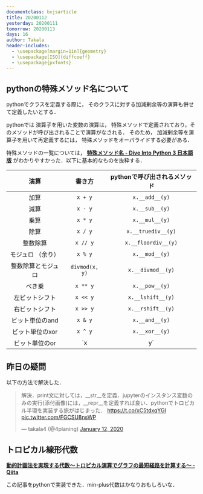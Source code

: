 ```yaml
---
documentclass: bxjsarticle
title: 20200112
yesterday: 20200111
tomorrow: 20200113
days: 16
author: Takala
header-includes:
  - \usepackage[margin=1in]{geometry}
  - \usepackage[ISO]{diffcoeff}
  - \usepackage{pxfonts}
---
```



## pythonの特殊メソッド名について

pythonでクラスを定義する際に，
そのクラスに対する加減剰余等の演算も併せて定義したいとする．

pythonでは
演算子を用いた変数の演算は，
特殊メソッドで定義されており，そのメソッドが呼び出されることで演算がなされる．
そのため，
加減剰余等を演算子を用いて再定義するには，
特殊メソッドをオーバライドする必要がある．


特殊メソッドの一覧については，
**[特殊メソッド名 - Dive Into Python 3 日本語版](http://diveintopython3-ja.rdy.jp/special-method-names.html)**
がわかりやすかった．以下に基本的なものを抜粋する．


|  演算 | 書き方 | pythonで呼び出されるメソッド |
| :-:| :-: | :-: |
|加算	    | `x + y` | `x.__add__(y)` |
|減算	    | `x - y` |	`x.__sub__(y)`|
|乗算	    | `x * y` |`x.__mul__(y)`|
|除算	    | `x / y` |	`x.__truediv__(y)`|
|整数除算	    | `x // y` |	`x.__floordiv__(y)`|
|モジュロ （余り） |   	`x % y` |	`x.__mod__(y)`|
|整数除算とモジュロ	| `divmod(x, y)` |`x.__divmod__(y)`|
|べき乗	    |    `x ** y`	|`x.__pow__(y)`|
|左ビットシフト  |  	`x << y`|	`x.__lshift__(y)`|
|右ビットシフト  | 	`x >> y`|	`x.__rshift__(y)`|
|ビット単位のand | 	`x & y`	|`x.__and__(y)`|
|ビット単位のxor |	`x ^ y`	|`x.__xor__(y)`|
|ビット単位のor  |    `x | y`	|`x.__or__(y)`|


## 昨日の疑問

以下の方法で解決した．


<blockquote class="twitter-tweet"><p lang="ja" dir="ltr">解決．print文に対しては，__str__を定義．jupyterのインスタンス変数のみの実行(添付画像)には，__repr__を定義すれば良い．pythonでトロピカル半環を実装する旅がはじまった． <a href="https://t.co/xC5tdxqYGI">https://t.co/xC5tdxqYGI</a> <a href="https://t.co/FGCSU8nsWP">pic.twitter.com/FGCSU8nsWP</a></p>&mdash; takala4 (@4planing) <a href="https://twitter.com/4planing/status/1216242953661759488?ref_src=twsrc%5Etfw">January 12, 2020</a></blockquote> <script async src="https://platform.twitter.com/widgets.js" charset="utf-8"></script>

## トロピカル線形代数

**[動的計画法を実現する代数〜トロピカル演算でグラフの最短経路を計算する〜 - Qiita](https://qiita.com/lotz/items/094bffd77b24e37bf20e)**

この記事をpythonで実装できた．min-plus代数はかなりおもしろいな．

